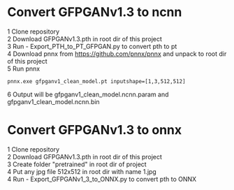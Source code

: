 # Convert GFPGANv1.3 to ncnn
1 Clone repository<br>
2 Download GFPGANv1.3.pth in root dir of this project<br>
3 Run - Export_PTH_to_PT_GFPGAN.py to convert pth to pt<br>
4 Download pnnx from https://github.com/pnnx/pnnx and unpack to root dir of this project<br>
5 Run pnnx 
```
pnnx.exe gfpganv1_clean_model.pt inputshape=[1,3,512,512]
```
6 Output will be gfpganv1_clean_model.ncnn.param and gfpganv1_clean_model.ncnn.bin<br>

# Convert GFPGANv1.3 to onnx
1 Clone repository<br>
2 Download GFPGANv1.3.pth in root dir of this project<br>
3 Create folder "pretrained" in root dir of project<br>
4 Put any jpg file 512x512 in root dir with name 1.jpg<br>
4 Run - Export_GFPGANv1_3_to_ONNX.py to convert pth to ONNX<br>
